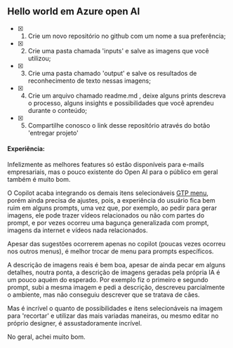 ## Hello world em Azure open AI

-[x] 1. Crie um novo repositório no github com um nome a sua preferência;
-[x] 2. Crie uma pasta chamada 'inputs' e salve as imagens que você utilizou;
-[x] 3. Crie uma pasta chamado 'output' e salve os resultados de reconhecimento de texto nessas imagens;
-[x] 4. Crie um arquivo chamado readme.md , deixe alguns prints descreva o processo, alguns insights e possibilidades que você aprendeu durante o conteúdo;
-[x] 5. Compartilhe conosco o link desse repositório através do botão 'entregar projeto'

#### Experiência:
Infelizmente as melhores features só estão disponíveis para e-mails empresariais, mas o pouco existente do Open AI para o público em geral também é muito bom.

O Copilot acaba integrando os demais itens selecionáveis [GTP menu](image.png), porém ainda precisa de ajustes, pois, a experiência do usuário fica bem ruim em alguns prompts, uma vez que, por exemplo, ao pedir para gerar imagens, ele pode trazer vídeos relacionados ou não com partes do prompt, e por vezes ocorreu uma bagunça generalizada com prompt, imagens da internet e vídeos nada relacionados.

Apesar das sugestões ocorrerem apenas no copilot (poucas vezes ocorreu nos outros menus), é melhor trocar de menu para prompts específicos.

A descrição de imagens reais é bem boa, apesar de ainda pecar em alguns detalhes, noutra ponta, a descrição de imagens geradas pela própria IA é um pouco aquém do esperado. Por exemplo fiz o primeiro e segundo prompt, subi a mesma imagem e pedi a descrição, descreveu parcialmente o ambiente, mas não conseguiu descrever que se tratava de cães.

Mas é incrível o quanto de possibilidades e itens selecionáveis na imagem para 'recortar' e utilizar das mais variadas maneiras, ou mesmo editar no próprio designer, é assustadoramente incrível.

No geral, achei muito bom.